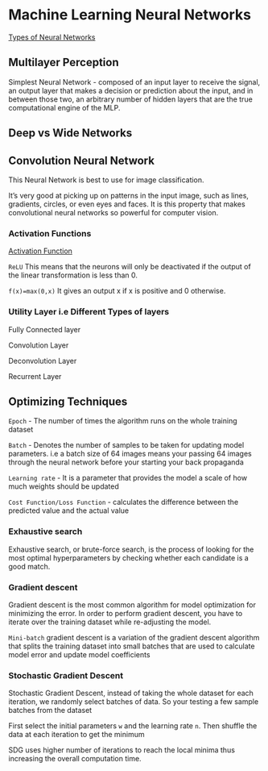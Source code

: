 # Machine Learning Neural Networks 

[Types of Neural Networks](https://www.mygreatlearning.com/blog/types-of-neural-networks/
)

## Multilayer Perception 

Simplest Neural Network - composed of an input layer to receive the signal, an output layer that makes a decision or prediction about the input, and in between those two, an arbitrary number of hidden layers that are the true computational engine of the MLP.


## Deep vs Wide Networks 







## Convolution Neural Network 

This Neural Network is best to use for image classification.

It’s very good at picking up on patterns in the input image, such as lines, gradients, circles, or even eyes and faces. It is this property that makes convolutional neural networks so powerful for computer vision.


### Activation Functions 

[Activation Function](https://www.analyticsvidhya.com/blog/2020/01/fundamentals-deep-learning-activation-functions-when-to-use-them/)

`ReLU` This means that the neurons will only be deactivated if the output of the linear transformation is less than 0.

`f(x)=max(0,x)` It gives an output x if x is positive and 0 otherwise.

### Utility Layer i.e Different Types of layers

Fully Connected layer 

Convolution Layer

Deconvolution Layer 

Recurrent Layer 


## Optimizing Techniques

`Epoch` - The number of times the algorithm runs on the whole training dataset

`Batch` - Denotes the number of samples to be taken for updating model parameters. i.e a batch size of 64 images means your passing 64 images through the neural network before your starting your back propaganda 

`Learning rate` - It is a parameter that provides the model a scale of how much weights should be updated

`Cost Function/Loss Function` - calculates the difference between the predicted value and the actual value


### Exhaustive search

Exhaustive search, or brute-force search, is the process of looking for the most optimal hyperparameters by checking whether each candidate is a good match.

### Gradient descent

Gradient descent is the most common algorithm for model optimization for minimizing the error. In order to perform gradient descent, you have to iterate over the training dataset while re-adjusting the model.

`Mini-batch` gradient descent is a variation of the gradient descent algorithm that splits the training dataset into small batches that are used to calculate model error and update model coefficients

### Stochastic Gradient Descent 

Stochastic Gradient Descent, instead of taking the whole dataset for each iteration, we randomly select batches of data. So your testing a few sample batches from the dataset

First select the initial parameters `w` and the learning rate `n`. Then shuffle the data at each iteration to get the minimum

SDG uses higher number of iterations to reach the local minima thus increasing the overall computation time. 

